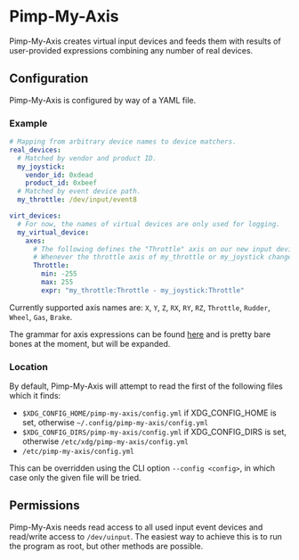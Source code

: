 # Pimp-My-Axis

Pimp-My-Axis creates virtual input devices and feeds them with results of user-provided expressions combining any number of real devices.

## Configuration

Pimp-My-Axis is configured by way of a YAML file.

### Example

```yaml
# Mapping from arbitrary device names to device matchers.
real_devices:
  # Matched by vendor and product ID.
  my_joystick:
    vendor_id: 0xdead
    product_id: 0xbeef
  # Matched by event device path.
  my_throttle: /dev/input/event8

virt_devices:
  # For now, the names of virtual devices are only used for logging.
  my_virtual_device:
    axes:
      # The following defines the "Throttle" axis on our new input device, whose values will range from -255 to 255.
      # Whenever the throttle axis of my_throttle or my_joystick changes, the expression will be reevaluated and the new axis value sent.
      Throttle:
        min: -255
        max: 255
        expr: "my_throttle:Throttle - my_joystick:Throttle"
```

Currently supported axis names are: `X`, `Y`, `Z`, `RX`, `RY`, `RZ`, `Throttle`, `Rudder`, `Wheel`, `Gas`, `Brake`.

The grammar for axis expressions can be found [here](src/expr/grammar.pest) and is pretty bare bones at the moment, but will be expanded.

### Location

By default, Pimp-My-Axis will attempt to read the first of the following files which it finds:
* `$XDG_CONFIG_HOME/pimp-my-axis/config.yml` if XDG_CONFIG_HOME is set, otherwise `~/.config/pimp-my-axis/config.yml`
* `$XDG_CONFIG_DIRS/pimp-my-axis/config.yml` if XDG_CONFIG_DIRS is set, otherwise `/etc/xdg/pimp-my-axis/config.yml`
* `/etc/pimp-my-axis/config.yml`

This can be overridden using the CLI option `--config <config>`, in which case only the given file will be tried.

## Permissions

Pimp-My-Axis needs read access to all used input event devices and read/write access to `/dev/uinput`. The easiest way to achieve this is 
to run the program as root, but other methods are possible.

